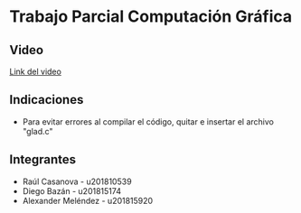 # Trabajo Parcial Computación Gráfica

## Video
[Link del video](https://drive.google.com/file/d/1Z7wE8a0F6pUDAKWkiSjEzlV8n4i-UtSx/view?usp=sharing)

## Indicaciones
* Para evitar errores al compilar el código, quitar e insertar el archivo "glad.c"

## Integrantes
* Raúl Casanova       -   u201810539 
* Diego Bazán         -   u201815174
* Alexander Meléndez  -   u201815920

